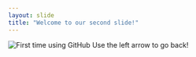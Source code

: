 ```yaml
---
layout: slide
title: "Welcome to our second slide!"
---
```

![First time using GitHub](https://user-images.githubusercontent.com/89409927/132139043-222ade9b-42b1-4c69-b9ce-27db3fd2af4f.png)
Use the left arrow to go back!
